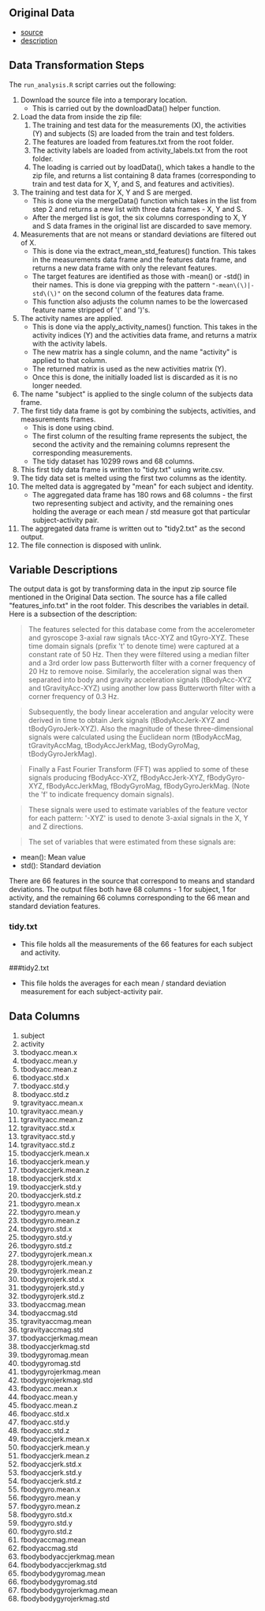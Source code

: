 ## Original Data

- [source](https://d396qusza40orc.cloudfront.net/getdata%2Fprojectfiles%2FUCI%20HAR%20Dataset.zip) 
- [description](http://archive.ics.uci.edu/ml/datasets/Human+Activity+Recognition+Using+Smartphones)

## Data Transformation Steps

The `run_analysis.R` script carries out the following:

1. Download the source file into a temporary location.
	- This is carried out by the downloadData() helper function.
2. Load the data from inside the zip file:
    1. The training and test data for the measurements (X), the activities (Y) and subjects (S) are loaded from the train and test folders.
    2. The features are loaded from features.txt from the root folder.
    3. The activity labels are loaded from activity\_labels.txt from the root folder.
    4. The loading is carried out by loadData(), which takes a handle to the zip file, and returns a list containing 8 data frames (corresponding to train and test data for X, Y, and S, and features and activities).
3. The training and test data for X, Y and S are merged. 
	- This is done via the mergeData() function which takes in the list from step 2 and returns a new list with three data frames - X, Y and S.
	- After the merged list is got, the six columns corresponding to X, Y and S data frames in the original list are discarded to save memory.
4. Measurements that are not means or standard deviations are filtered out of X.
	- This is done via the extract\_mean\_std\_features() function. This takes in the measurements data frame and the features data frame, and returns a new data frame with only the relevant features.
	- The target features are identified as those with -mean() or -std() in their names. This is done via grepping with the pattern <code>"-mean\\(\\)|-std\\(\\)"</code> on the second column of the features data frame.
	- This function also adjusts the column names to be the lowercased feature name stripped of '(' and ')'s.
5. The activity names are applied.
	- This is done via the apply\_activity\_names() function. This takes in the activity indices (Y) and the activities data frame, and returns a matrix with the activity labels.
	- The new matrix has a single column, and the name "activity" is applied to that column.
	- The returned matrix is used as the new activities matrix (Y).
	- Once this is done, the initially loaded list is discarded as it is no longer needed.
6. The name "subject" is applied to the single column of the subjects data frame.
7. The first tidy data frame is got by combining the subjects, activities, and measurements frames. 
	- This is done using cbind.
	- The first column of the resulting frame represents the subject, the second the activity and the remaining columns represent the corresponding measurements.
	- The tidy dataset has 10299 rows and 68 columns.
8. This first tidy data frame is written to "tidy.txt" using write.csv.
9. The tidy data set is melted using the first two columns as the identity. 
10. The melted data is aggregated  by "mean" for each subject and identity.
	- The aggregated data frame has 180 rows and 68 columns - the first two representing subject and activity, and the remaining ones holding the average or each mean / std measure got that particular subject-activity pair.
11. The aggregated data frame is written out to "tidy2.txt" as the second output.
12. The file connection is disposed with unlink.

## Variable Descriptions

The output data is got by transforming data in the input zip source file mentioned in the Original Data section. The source has a file called "features_info.txt" in the root folder. This describes the variables in detail. Here is a subsection of the description:

>The features selected for this database come from the accelerometer and gyroscope 3-axial raw signals tAcc-XYZ and tGyro-XYZ. These time domain signals (prefix 't' to denote time) were captured at a constant rate of 50 Hz. Then they were filtered using a median filter and a 3rd order low pass Butterworth filter with a corner frequency of 20 Hz to remove noise. Similarly, the acceleration signal was then separated into body and gravity acceleration signals (tBodyAcc-XYZ and tGravityAcc-XYZ) using another low pass Butterworth filter with a corner frequency of 0.3 Hz.

>Subsequently, the body linear acceleration and angular velocity were derived in time to obtain Jerk signals (tBodyAccJerk-XYZ and tBodyGyroJerk-XYZ). Also the magnitude of these three-dimensional signals were calculated using the Euclidean norm (tBodyAccMag, tGravityAccMag, tBodyAccJerkMag, tBodyGyroMag, tBodyGyroJerkMag).

>Finally a Fast Fourier Transform (FFT) was applied to some of these signals producing fBodyAcc-XYZ, fBodyAccJerk-XYZ, fBodyGyro-XYZ, fBodyAccJerkMag, fBodyGyroMag, fBodyGyroJerkMag. (Note the 'f' to indicate frequency domain signals).

>These signals were used to estimate variables of the feature vector for each pattern: '-XYZ' is used to denote 3-axial signals in the X, Y and Z directions.

>The set of variables that were estimated from these signals are:
- mean(): Mean value
- std(): Standard deviation

There are 66 features in the source that correspond to means and standard deviations. The output files both have 68 columns - 1 for subject, 1 for activity, and the remaining 66 columns corresponding to the 66 mean and standard deviation features. 

### tidy.txt
- This file holds all the measurements of the 66 features for each subject and activity.

###tidy2.txt
- This file holds the averages for each mean / standard deviation measurement for each subject-activity pair.

## Data Columns

1. subject
2. activity
3. tbodyacc.mean.x
4. tbodyacc.mean.y
5. tbodyacc.mean.z
6. tbodyacc.std.x
7. tbodyacc.std.y
8. tbodyacc.std.z
9. tgravityacc.mean.x
10. tgravityacc.mean.y
11. tgravityacc.mean.z
12. tgravityacc.std.x
13. tgravityacc.std.y
14. tgravityacc.std.z
15. tbodyaccjerk.mean.x
16. tbodyaccjerk.mean.y
17. tbodyaccjerk.mean.z
18. tbodyaccjerk.std.x
19. tbodyaccjerk.std.y
20. tbodyaccjerk.std.z
21. tbodygyro.mean.x
22. tbodygyro.mean.y
23. tbodygyro.mean.z
24. tbodygyro.std.x
25. tbodygyro.std.y
26. tbodygyro.std.z
27. tbodygyrojerk.mean.x
28. tbodygyrojerk.mean.y
29. tbodygyrojerk.mean.z
30. tbodygyrojerk.std.x
31. tbodygyrojerk.std.y
32. tbodygyrojerk.std.z
33. tbodyaccmag.mean
34. tbodyaccmag.std
35. tgravityaccmag.mean
36. tgravityaccmag.std
37. tbodyaccjerkmag.mean
38. tbodyaccjerkmag.std
39. tbodygyromag.mean
40. tbodygyromag.std
41. tbodygyrojerkmag.mean
42. tbodygyrojerkmag.std
43. fbodyacc.mean.x
44. fbodyacc.mean.y
45. fbodyacc.mean.z
46. fbodyacc.std.x
47. fbodyacc.std.y
48. fbodyacc.std.z
49. fbodyaccjerk.mean.x
50. fbodyaccjerk.mean.y
51. fbodyaccjerk.mean.z
52. fbodyaccjerk.std.x
53. fbodyaccjerk.std.y
54. fbodyaccjerk.std.z
55. fbodygyro.mean.x
56. fbodygyro.mean.y
57. fbodygyro.mean.z
58. fbodygyro.std.x
59. fbodygyro.std.y
60. fbodygyro.std.z
61. fbodyaccmag.mean
62. fbodyaccmag.std
63. fbodybodyaccjerkmag.mean
64. fbodybodyaccjerkmag.std
65. fbodybodygyromag.mean
66. fbodybodygyromag.std
67. fbodybodygyrojerkmag.mean
68. fbodybodygyrojerkmag.std


